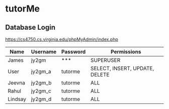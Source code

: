 # tutorMe

## Database Login
https://cs4750.cs.virginia.edu/phpMyAdmin/index.php


Name | Username | Password | Permissions
---- | ---- | ---- | ----
James | jy2gm | *** | SUPERUSER
User | jy2gm_a | tutorme | SELECT, INSERT, UPDATE, DELETE
Jeevna | jy2gm_b | tutorme | ALL
Rahul | jy2gm_c | tutorme | ALL
Lindsay | jy2gm_d | tutorme | ALL
